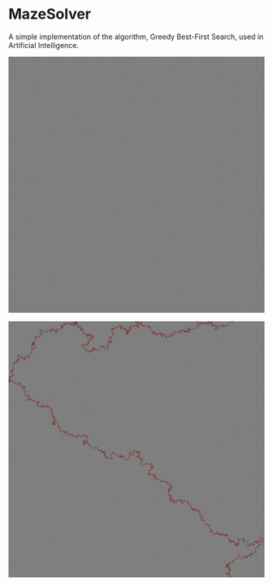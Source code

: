 # MazeSolver

A simple implementation of the algorithm, Greedy Best-First Search, used in Artificial Intelligence.

![alt tag](/images/perfect4k.bmp)

![alt tag](/solved/perfect4k.gif)

